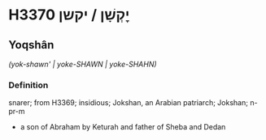 # H3370 יׇקְשָׁן / יקשן

## Yoqshân

_(yok-shawn' | yoke-SHAWN | yoke-SHAHN)_

### Definition

snarer; from H3369; insidious; Jokshan, an Arabian patriarch; Jokshan; n-pr-m

- a son of Abraham by Keturah and father of Sheba and Dedan
